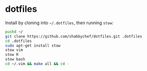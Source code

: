 # dotfiles

Install by cloning into ```~/.dotfiles```, then running ```stow```:

```bash
pushd ~/
git clone https://github.com/shabbychef/dotfiles.git .dotfiles
cd .dotfiles
sudo apt-get install stow
stow vim
stow R
stow bash
cd ~/.vim && make all && cd -
```

